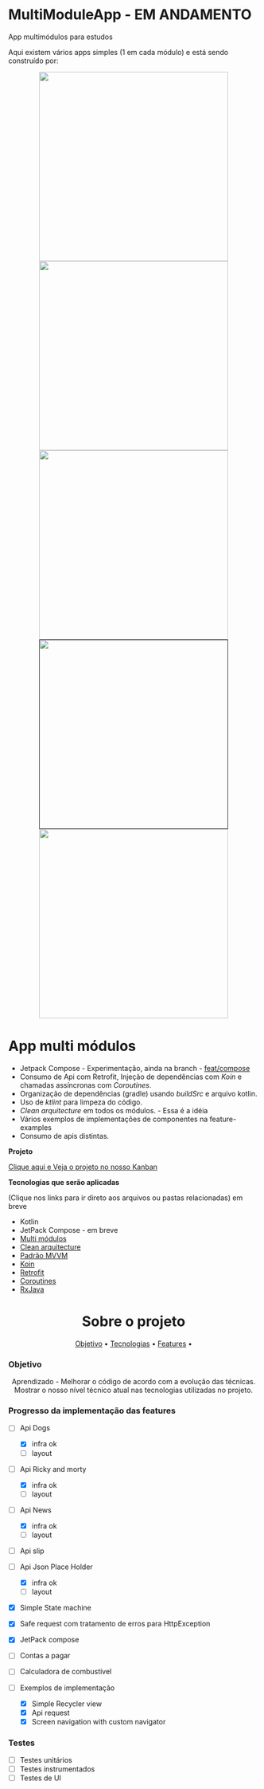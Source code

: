 # MultiModuleApp - EM ANDAMENTO

App multimódulos para estudos 

Aqui existem vários apps simples (1 em cada módulo) e está sendo construído por:

<div align="center">
  
<a href="https://github.com/Pliniodev">
<img width="380em" src="https://github-readme-stats.vercel.app/api?username=pliniodev&show_icons=true&theme=dracula&include_all_commits=true&count_private=true"/>
</a>
    
<a href="https://github.com/paulovsborges/paulovsborges">
<img width="380em" src="https://github-readme-stats.vercel.app/api?username=paulovsborges&show_icons=true&theme=dracula&include_all_commits=true&count_private=true"/>
</a>

<a href="https://github.com/Douglasvfreitas/Douglasvfreitas">  
<img width="380em" src="https://github-readme-stats.vercel.app/api?username=douglasvfreitas&show_icons=true&theme=dracula&include_all_commits=true&count_private=true"/>
</a>  
  
<a href="">   
<img width="380em" src="https://github-readme-stats.vercel.app/api?username=gil-dev27&show_icons=true&theme=dracula&include_all_commits=true&count_private=true"/>  
</a>  
 
<a href="https://github.com/clauber-cmd/clauber-cmd">   
<img width="380em" src="https://github-readme-stats.vercel.app/api?username=clauber-cmd&show_icons=true&theme=dracula&include_all_commits=true&count_private=true"/>  
</a> 
  
</div>

# App multi módulos
- Jetpack Compose - Experimentação, ainda na branch - [feat/compose](https://github.com/Pliniodev/MultiModuleApp/tree/feat/compose)
- Consumo de Api com Retrofit, Injeção de dependências com *Koin* e chamadas assíncronas com *Coroutines*.
- Organização de dependências (gradle) usando *buildSrc* e arquivo kotlin.
- Uso de *ktlint* para limpeza do código.
- *Clean arquitecture* em todos os módulos. - Essa é a idéia
- Vários exemplos de implementações de componentes na feature-examples
- Consumo de apis distintas.

**Projeto**

[Clique aqui e Veja o projeto no nosso Kanban](https://github.com/Pliniodev/MultiModuleApp/projects/2)

**Tecnologias que serão aplicadas**

(Clique nos links para ir direto aos arquivos ou pastas relacionadas) em breve

* Kotlin
* JetPack Compose - em breve
* [Multi módulos]()
* [Clean arquitecture]()
* [Padrão MVVM]()
* [Koin]()
* [Retrofit]()
* [Coroutines]()
* [RxJava]() 



<h1 align="center">Sobre o projeto</h1>

<p align="center">
 <a href="#objetivo">Objetivo</a> •
 <a href="#tecnologias">Tecnologias</a> • 
 <a href="#features">Features</a> •  
</p>

### Objetivo

<p align="center">
Aprendizado - Melhorar o código de acordo com a evolução das técnicas. 
Mostrar o nosso nível técnico atual nas tecnologias utilizadas no projeto.
</p>

### Progresso da implementação das features
- [ ] Api Dogs

     - [x] infra ok 
     - [ ] layout

- [ ] Api Ricky and morty 

     - [x] infra ok 
     - [ ] layout
     
- [ ] Api News 

     - [x] infra ok 
     - [ ] layout
     
- [ ] Api slip
- [ ] Api Json Place Holder

     - [x] infra ok 
     - [ ] layout
     
- [x] Simple State machine
- [x] Safe request com tratamento de erros para HttpException 
- [x] JetPack compose
- [ ] Contas a pagar
- [ ] Calculadora de combustível
- [ ] Exemplos de implementação

    - [x] Simple Recycler view
    - [x] Api request
    - [x] Screen navigation with custom navigator

### Testes

- [ ] Testes unitários
- [ ] Testes instrumentados
- [ ] Testes de UI
